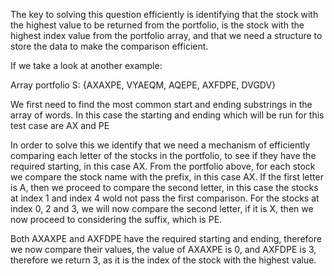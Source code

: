 
The key to solving this question efficiently is identifying that the stock with the highest value to be returned from the portfolio, is the stock with the highest index value from the portfolio array, and that we need a structure to store the data to make the comparison efficient.

If we take a look at another example:

Array portfolio S: {AXAXPE, VYAEQM, AQEPE, AXFDPE, DVGDV}

We first need to find the most common start and ending substrings in the array of words. In this case the starting and ending which will be run for this test case are AX and PE

In order to solve this we identify that we need a mechanism of efficiently comparing each letter of the stocks in the portfolio, to see if they have the required starting, in this case AX. From the portfolio above, for each stock we compare the stock name with the prefix, in this case AX. If the first letter is A, then we proceed to compare the second letter, in this case the stocks at index 1 and index 4 wold not pass the first comparison. For the stocks at index 0, 2 and 3, we will now compare the second letter, if it is X, then we now proceed to considering the suffix, which is PE.

Both AXAXPE and AXFDPE have the required starting and ending, therefore we now compare their values, the value of AXAXPE is 0, and AXFDPE is 3, therefore we return 3, as it is the index of the stock with the highest value.